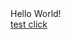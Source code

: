 <html>
<head>
</head>
<body>
Hello World!
<br>
<a href="https://app.appsflyer.com/com.exness.android.pa?af_siteid=TF_test_siteid&af_sub_siteid=test_sub_siteid&af_prt=Adsbalance&pid=adsbalance_int&af_click_lookback=7d&af_click_lookback=7d&clickid=test_clickid&android_id=&af_ip=&agent=c_te3ese3e&c=TF_10_SALL">test click</a>
<br>
</body>
</html>
